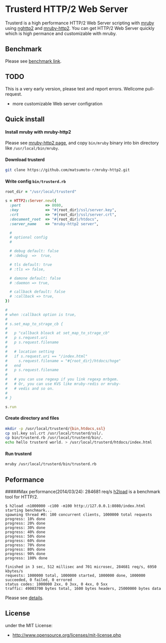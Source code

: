 # Trusterd HTTP/2 Web Server
Trusterd is a high performance HTTP/2 Web Server scripting with [mruby](https://github.com/mruby/mruby) using [nghttp2](https://github.com/tatsuhiro-t/nghttp2) and [mruby-http2](https://github.com/matsumoto-r/mruby-http2). You can get HTTP/2 Web Server quickly which is high permance and customizable with mruby.

## Benchmark
Please see [benchmark link](https://gist.github.com/matsumoto-r/9702123).

## TODO
This is a very early version, please test and report errors. Wellcome pull-request.
- more customizable Web server configration

## Quick install
#### Install mruby with mruby-http2
Please see [mruby-http2 page](https://github.com/matsumoto-r/mruby-http2), and copy ``bin/mruby`` binary into bin directory like ``/usr/local/bin/mruby``.
#### Download trusterd
```bash
git clone https://github.com/matsumoto-r/mruby-http2.git
```
#### Write config ``bin/trusterd.rb``
```ruby
root_dir = "/usr/local/trusterd"

s = HTTP2::Server.new({
  :port           => 8080,
  :key            => "#{root_dir}/ssl/server.key",
  :crt            => "#{root_dir}/ssl/server.crt",
  :document_root  => "#{root_dir}/htdocs",
  :server_name    => "mruby-http2 server",

  #
  # optional config
  #

  # debug default: false
  # :debug  =>  true,

  # tls default: true
  # :tls => false,

  # damone default: false
  # :daemon => true,

  # callback default: false
  # :callback => true,
})

#
# when :callback option is true,
#
# s.set_map_to_strage_cb {
#
#   p "callback bloack at set_map_to_strage_cb"
#   p s.request.uri
#   p s.request.filename
#
#   # location setting
#   if s.request.uri == "/index.html"
#     s.request.filename = "#{root_dir}/htdocs/hoge"
#   end
#   p s.request.filename
#
#   # you can use regexp if you link regexp mrbgem.
#   # Or, you can use KVS like mruby-redis or mruby-
#   # vedis and so on. 
#
# }

s.run
```
#### Create directory and files
```bash
mkdir -p /usr/local/trusterd/{bin,htdocs,ssl}
cp ssl.key ssl.crt /usr/local/trusterd/ssl/.
cp bin/trusterd.rb /usr/local/trusterd/bin/.
echo hello trusterd world. > /usr/local/trusterd/htdocs/index.html
```
#### Run trusterd
```bash
mruby /usr/local/trusterd/bin/trusterd.rb
```
## Peformance
#####Max performance(2014/03/24): 284681 req/s
[h2load](https://github.com/tatsuhiro-t/nghttp2#benchmarking-tool) is a benchmark tool for HTTP/2.
```
$ h2load -n1000000 -c100 -m100 http://127.0.0.1:8080/index.html
starting benchmark...
spawning thread #0: 100 concurrent clients, 1000000 total requests
progress: 10% done
progress: 20% done
progress: 30% done
progress: 40% done
progress: 50% done
progress: 60% done
progress: 70% done
progress: 80% done
progress: 90% done
progress: 100% done

finished in 3 sec, 512 millisec and 701 microsec, 284681 req/s, 6950 kbytes/s
requests: 1000000 total, 1000000 started, 1000000 done, 1000000 succeeded, 0 failed, 0 errored
status codes: 1000000 2xx, 0 3xx, 0 4xx, 0 5xx
traffic: 49003700 bytes total, 1600 bytes headers, 25000000 bytes data

```
Please see [details](https://gist.github.com/matsumoto-r/9702123).
## License
under the MIT License:

* http://www.opensource.org/licenses/mit-license.php

